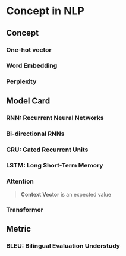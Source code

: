 # Concept in NLP

## Concept

### One-hot vector

### Word Embedding

### Perplexity


## Model Card

### RNN: Recurrent Neural Networks

### Bi-directional RNNs

### GRU: Gated Recurrent Units

### LSTM: Long Short-Term Memory

### Attention
> **Context Vector** is an expected value

### Transformer


## Metric

### BLEU: Bilingual Evaluation Understudy

